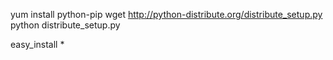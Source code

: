 

yum install python-pip
wget http://python-distribute.org/distribute_setup.py
python distribute_setup.py

easy_install *


